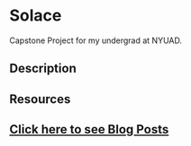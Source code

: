 # Solace
Capstone Project for my undergrad at NYUAD. 

## Description

## Resources

## [Click here to see Blog Posts](https://thaisalvarenga.com/category/capstone-project/)
